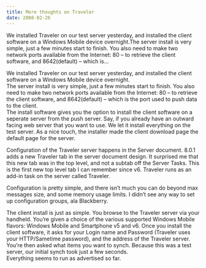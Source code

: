 ```yaml
---
title: More thoughts on Traveler
date: 2008-02-26
---
```


We installed Traveler on our test server yesterday, and installed the client software on a Windows Mobile device overnight.The server install is very simple, just a few minutes start to finish. You also need to make two network ports available from the Internet: 80 – to retrieve the client software, and 8642(default) – which is…


<!-- end -->

We installed Traveler on our test server yesterday, and installed the client software on a Windows Mobile device overnight.  
The server install is very simple, just a few minutes start to finish. You also need to make two network ports available from the Internet: 80 – to retrieve the client software, and 8642(default) – which is the port used to push data to the client.  
The install software gives you the option to install the client software on a seperate server from the push server. Say, if you already have an outward facing web server that you want to use. We let it install everything on the test server. As a nice touch, the installer made the client download page the default page for the server.

Configuration of the Traveler server happens in the Server document. 8.0.1 adds a new Traveler tab in the server document design. It surprised me that this new tab was in the top level, and not a subtab off the Server Tasks. This is the first new top level tab I can remember since v6. Traveler runs as an add-in task on the server called Traveler.

Configuration is pretty simple, and there isn’t much you can do beyond max messages size, and some memory usage limits. I didn’t see any way to set up configuration groups, ala Blackberry. 

The client install is just as simple. You browse to the Traveler server via your handheld. You’re given a choice of the various supported Windows Mobile flavors: Windows Mobile and Smartphone v5 and v6. Once you install the client software, it asks for your Login name and Password (Traveler uses your HTTP/Sametime password), and the address of the Traveler server. You’re then asked what items you want to synch. Because this was a test server, our initial synch took just a few seconds.   
Everything seems to run as advertised so far.

